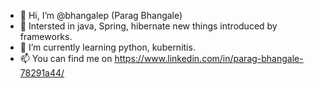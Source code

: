 - 👋 Hi, I’m @bhangalep (Parag Bhangale)
- 👀 Intersted in java, Spring, hibernate new things introduced by frameworks.
- 🌱 I’m currently learning python, kubernitis.
- 📫 You can find me on https://www.linkedin.com/in/parag-bhangale-78291a44/

<!---
bhangalep/bhangalep is a ✨ special ✨ repository because its `README.md` (this file) appears on your GitHub profile.
You can click the Preview link to take a look at your changes.
--->
